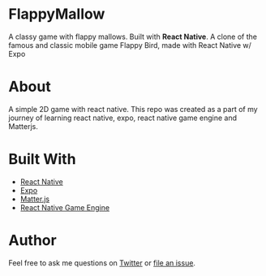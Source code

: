 # FlappyMallow
A classy game with flappy mallows.
Built with **React Native**.
A clone of the famous and classic mobile game Flappy Bird, made with React Native w/ Expo
# About
A simple 2D game with react native. This repo was created as a part of my journey of learning react native, expo, react native game engine and Matterjs.
# Built With
- <a href="https://reactnative.dev/">React Native</a>
- <a href="https://expo.dev/">Expo</a>
- <a href="https://www.npmjs.com/package/matter-js">Matter.js</a>
- <a href="https://www.npmjs.com/package/react-native-game-engine">React Native Game Engine</a>
# Author
Feel free to ask me questions on <a href="https://twitter.com/NibyP">Twitter</a> or <a href="https://github.com/NibyP/Muthassikathakal/issues">file an issue</a>.
